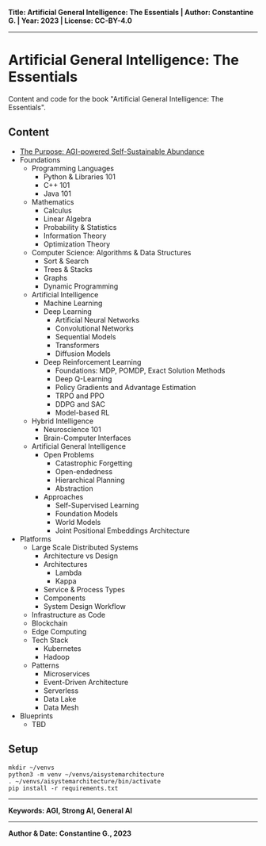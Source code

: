 __Title: Artificial General Intelligence: The Essentials | Author: Constantine G. | Year: 2023 | License: CC-BY-4.0__

---

# Artificial General Intelligence: The Essentials 
Content and code for the book "Artificial General Intelligence: The Essentials".



## Content
- [The Purpose: AGI-powered Self-Sustainable Abundance](part-00-purpose/00-the-purpose.md)
- Foundations
    - Programming Languages
      - Python & Libraries 101
      - C++ 101
      - Java 101
    - Mathematics
      - Calculus
      - Linear Algebra
      - Probability & Statistics
      - Information Theory
      - Optimization Theory
    - Computer Science: Algorithms & Data Structures
      - Sort & Search
      - Trees & Stacks
      - Graphs
      - Dynamic Programming
    - Artificial Intelligence
      - Machine Learning
      - Deep Learning
        - Artificial Neural Networks
        - Convolutional Networks
        - Sequential Models
        - Transformers
        - Diffusion Models
      - Deep Reinforcement Learning
        - Foundations: MDP, POMDP, Exact Solution Methods
        - Deep Q-Learning
        - Policy Gradients and Advantage Estimation
        - TRPO and PPO
        - DDPG and SAC
        - Model-based RL 
    - Hybrid Intelligence
      - Neuroscience 101
      - Brain-Computer Interfaces
    - Artificial General Intelligence
      - Open Problems
        - Catastrophic Forgetting
        - Open-endedness
        - Hierarchical Planning
        - Abstraction
      - Approaches
        - Self-Supervised Learning
        - Foundation Models
        - World Models
        - Joint Positional Embeddings Architecture        
- Platforms
  - Large Scale Distributed Systems
    - Architecture vs Design
    - Architectures
      - Lambda 
      - Kappa
    - Service & Process Types
    - Components
    - System Design Workflow    
  - Infrastructure as Code      
  - Blockchain
  - Edge Computing
  - Tech Stack
    - Kubernetes
    - Hadoop
  - Patterns
    - Microservices
    - Event-Driven Architecture
    - Serverless
    - Data Lake
    - Data Mesh
- Blueprints
  - TBD

## Setup
```
mkdir ~/venvs
python3 -m venv ~/venvs/aisystemarchitecture
. ~/venvs/aisystemarchitecture/bin/activate
pip install -r requirements.txt
```


---

__Keywords: AGI, Strong AI, General AI__

---
__Author & Date: Constantine G., 2023__

